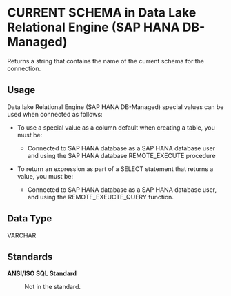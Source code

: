 <!-- loioa0c6d51d417d4127b540af0ba1fbd2ba -->

# CURRENT SCHEMA in Data Lake Relational Engine \(SAP HANA DB-Managed\)

Returns a string that contains the name of the current schema for the connection.



<a name="loioa0c6d51d417d4127b540af0ba1fbd2ba__section_agt_pxr_btb"/>

## Usage

Data lake Relational Engine \(SAP HANA DB-Managed\) special values can be used when connected as follows:

-   To use a special value as a column default when creating a table, you must be:
    -   Connected to SAP HANA database as a SAP HANA database user and using the SAP HANA database REMOTE\_EXECUTE procedure

-   To return an expression as part of a SELECT statement that returns a value, you must be:
    -   Connected to SAP HANA database as a SAP HANA database user, and using the REMOTE\_EXEUCTE\_QUERY function.




<a name="loioa0c6d51d417d4127b540af0ba1fbd2ba__section_fvj_dhr_btb"/>

## Data Type

VARCHAR



<a name="loioa0c6d51d417d4127b540af0ba1fbd2ba__section_ydv_dhr_btb"/>

## Standards


<dl>
<dt><b>

ANSI/ISO SQL Standard

</b></dt>
<dd>

Not in the standard.



</dd>
</dl>

